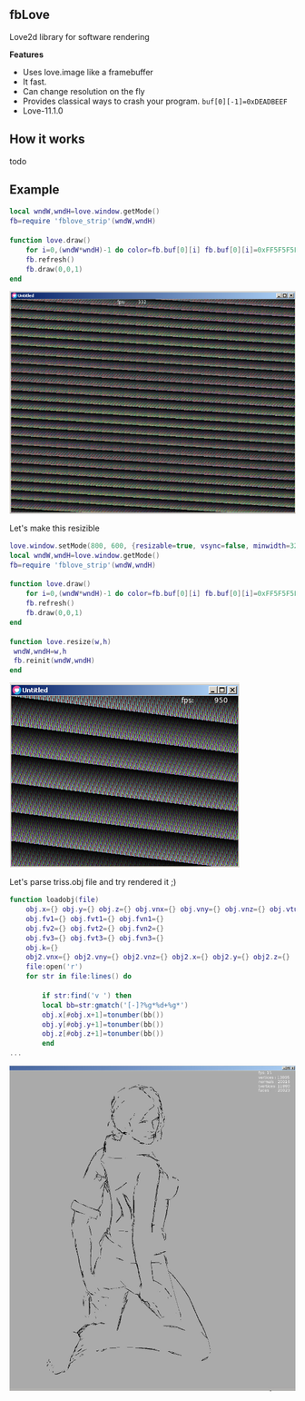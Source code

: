 fbLove
---

 Love2d library for software rendering

**Features**

- Uses love.image like a framebuffer
- It fast.
- Can change resolution on the fly
- Provides classical ways to crash your program.  ``` buf[0][-1]=0xDEADBEEF ```
- Love-11.1.0

How it works
---
todo

Example
---

```lua
local wndW,wndH=love.window.getMode()
fb=require 'fblove_strip'(wndW,wndH)

function love.draw()
	for i=0,(wndW*wndH)-1 do color=fb.buf[0][i] fb.buf[0][i]=0xFF5F5F5F*i end
	fb.refresh()
	fb.draw(0,0,1)
end
```
![image](https://raw.githubusercontent.com/dmabrothers/fblove/master/screenshots/example1.PNG)

Let's make this resizible
```lua
love.window.setMode(800, 600, {resizable=true, vsync=false, minwidth=320, minheight=200})
local wndW,wndH=love.window.getMode()
fb=require 'fblove_strip'(wndW,wndH)

function love.draw()
	for i=0,(wndW*wndH)-1 do color=fb.buf[0][i] fb.buf[0][i]=0xFF5F5F5F*i end
	fb.refresh()
	fb.draw(0,0,1)
end

function love.resize(w,h)
 wndW,wndH=w,h  
 fb.reinit(wndW,wndH)
end 
```
![image](https://raw.githubusercontent.com/dmabrothers/fblove/master/screenshots/exambple1.1.PNG)

Let's parse triss.obj file and try rendered it ;)
```lua
function loadobj(file)
	obj.x={} obj.y={} obj.z={} obj.vnx={} obj.vny={} obj.vnz={} obj.vtu={} obj.vtv={} obj.vtw={}
	obj.fv1={} obj.fvt1={} obj.fvn1={} 
	obj.fv2={} obj.fvt2={} obj.fvn2={} 
	obj.fv3={} obj.fvt3={} obj.fvn3={} 
	obj.k={}
	obj2.vnx={} obj2.vny={} obj2.vnz={} obj2.x={} obj2.y={} obj2.z={}
	file:open('r')
	for str in file:lines() do
		
		if str:find('v ') then 
		local bb=str:gmatch('[-]?%g*%d+%g*') 
		obj.x[#obj.x+1]=tonumber(bb())
		obj.y[#obj.y+1]=tonumber(bb())
		obj.z[#obj.z+1]=tonumber(bb())
		end
...
```
![image](https://raw.githubusercontent.com/dmabrothers/fblove/master/screenshots/3d.jpg)
